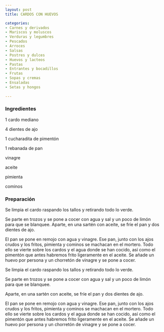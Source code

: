 ```yaml
---
layout: post
title: CARDOS CON HUEVOS

categories:
- Carnes y derivados
- Mariscos y moluscos
- Verduras y legumbres
- Pescados
- Arroces
- Salsas
- Postres y dulces
- Huevos y lacteos
- Pastas
- Entrantes y bocadillos
- Frutas
- Sopas y cremas
- Ensaladas
- Setas y hongos
 
---
```

<h3>Ingredientes</h3>

1 cardo mediano

4 dientes de ajo

1 cucharadita de pimentón

1 rebanada de pan

vinagre

aceite

pimienta

cominos

<h3>Preparación</h3>

Se limpia el cardo raspando los tallos y retirando todo lo verde.

Se parte en trozos y se pone a cocer con agua y sal y un poco de limón para que se blanquee. Aparte, en una sartén con aceite, se fríe el pan y dos dientes de ajo.

El pan se pone en remojo con agua y vinagre. Ese pan, junto con los ajos crudos y los fritos, pimienta y cominos se machacan en el mortero. Todo ello se vierte sobre los cardos y el agua donde se han cocido, así como el pimentón que antes habremos frito ligeramente en el aceite. Se añade un huevo por persona y un chorretón de vinagre y se pone a cocer.

Se limpia el cardo raspando los tallos y retirando todo lo verde.

Se parte en trozos y se pone a cocer con agua y sal y un poco de limón para que se blanquee.

Aparte, en una sartén con aceite, se fríe el pan y dos dientes de ajo.

El pan se pone en remojo con agua y vinagre. Ese pan, junto con los ajos crudos y los fritos, pimienta y cominos se machacan en el mortero. Todo ello se vierte sobre los cardos y el agua donde se han cocido, así como el pimentón que antes habremos frito ligeramente en el aceite. Se añade un huevo por persona y un chorretón de vinagre y se pone a cocer.

